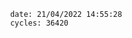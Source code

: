 

                date: 21/04/2022 14:55:28
                cycles: 36420

                         